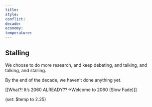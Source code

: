 ```yaml
---
title: 
style: 
conflict: 
decade: 
economy: 
temperature: 
---
```


## Stalling

We choose to do more research, and keep debating, and talking, and talking, and stalling.

By the end of the decade, we haven’t done anything yet.

[[What?! It’s 2060 ALREADY??->Welcome to 2060 (Slow Fade)]]

(set: $temp to 2.25)
